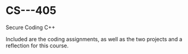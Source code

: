 # CS---405
Secure Coding C++

Included are the coding assignments, as well as the two projects and a reflection for this course.
